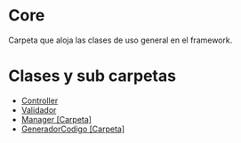 # Core
Carpeta que aloja las clases de uso general en el framework.

# Clases y sub carpetas

- [Controller](Controllers.md)
- [Validador](Validador.md)
- [Manager [Carpeta]](Manager)
- [GeneradorCodigo [Carpeta]](GeneradorCodigo)
